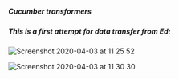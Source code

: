 ##### Cucumber transformers

##### This is a first attempt for data transfer from Ed:

![Screenshot 2020-04-03 at 11 25 52](https://user-images.githubusercontent.com/27693622/78468466-55bf3d80-7710-11ea-8832-decefc6b6602.png)


![Screenshot 2020-04-03 at 11 30 30](https://user-images.githubusercontent.com/27693622/78468510-a2a31400-7710-11ea-9675-39fdeed9cadc.png)
